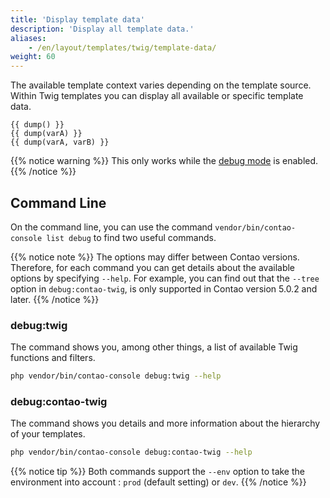 ```yaml
---
title: 'Display template data'
description: 'Display all template data.'
aliases:
    - /en/layout/templates/twig/template-data/
weight: 60
---
```



The available template context varies depending on the template source. Within Twig templates you can display all available 
or specific template data.

```twig
{{ dump() }}
{{ dump(varA) }}
{{ dump(varA, varB) }}
```

{{% notice warning %}}
This only works while the [debug mode](/en/system/debug-mode/) is enabled.
{{% /notice %}}


## Command Line

On the command line, you can use the command `vendor/bin/contao-console list debug` to find two useful commands.

{{% notice note %}}
The options may differ between Contao versions. Therefore, for each command you can get details about the available options by 
specifying `--help`. For example, you can find out that the `--tree` option in `debug:contao-twig`, is only supported in Contao 
version 5.0.2 and later.
{{% /notice %}}


### debug:twig

The command shows you, among other things, a list of available Twig functions and filters.

```bash
php vendor/bin/contao-console debug:twig --help
```


### debug:contao-twig

The command shows you details and more information about the hierarchy of your templates.

```bash
php vendor/bin/contao-console debug:contao-twig --help
```

{{% notice tip %}}
Both commands support the `--env` option to take the environment into account : `prod` (default setting) or `dev`.
{{% /notice %}}